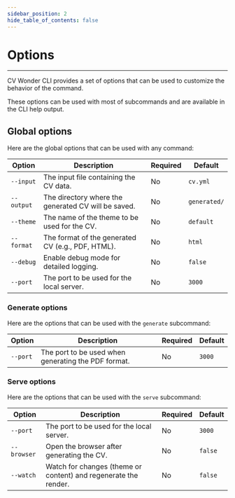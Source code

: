 ```yaml
---
sidebar_position: 2
hide_table_of_contents: false
---
```

# Options

---

CV Wonder CLI provides a set of options that can be used to customize the behavior of the command.

These options can be used with most of subcommands and are available in the CLI help output.

## Global options

Here are the global options that can be used with any command:

| Option | Description | Required | Default |
|--------|-------------|----------|---------|
| `--input` | The input file containing the CV data. | No | `cv.yml` |
| `--output` | The directory where the generated CV will be saved. | No | `generated/` |
| `--theme` | The name of the theme to be used for the CV. | No | `default` |
| `--format` | The format of the generated CV (e.g., PDF, HTML). | No | `html` |
| `--debug` | Enable debug mode for detailed logging. | No | `false` |
| `--port` | The port to be used for the local server. | No | `3000` |

### Generate options

Here are the options that can be used with the `generate` subcommand:

| Option | Description | Required | Default |
|--------|-------------|----------|---------|
| `--port` | The port to be used when generating the PDF format. | No | `3000` |

### Serve options

Here are the options that can be used with the `serve` subcommand:

| Option | Description | Required | Default |
|--------|-------------|----------|---------|
| `--port` | The port to be used for the local server. | No | `3000` |
| `--browser` | Open the browser after generating the CV. | No | `false` |
| `--watch` | Watch for changes (theme or content) and regenerate the render. | No | `false` |
